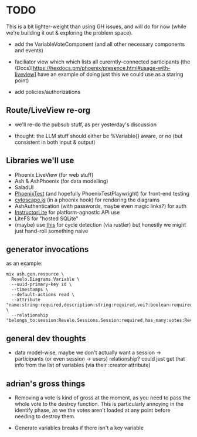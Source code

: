 # TODO

This is a bit lighter-weight than using GH issues, and will do for now (while
we're building it out & exploring the problem space).

- add the VariableVoteComponent (and all other necessary components and events)

- faciliator view which which lists all curerntly-connected participants (the
  (Docs)[https://hexdocs.pm/phoenix/presence.html#usage-with-liveview] have an
  example of doing just this we could use as a staring point)

- add policies/authorizations

## Route/LiveView re-org

- we'll re-do the pubsub stuff, as per yesterday's discussion

- thought: the LLM stuff should either be %Variable{} aware, or no (but
  consistent in both input & output)

## Libraries we'll use

- Phoenix LiveView (for web stuff)
- Ash & AshPhoenix (for data modelling)
- SaladUI
- [PhoenixTest](https://hexdocs.pm/phoenix_test/PhoenixTest.html) (and hopefully
  PhoenixTestPlaywright) for front-end testing
- [cytoscape.js](https://js.cytoscape.org) (in a phoenix hook) for rendering the
  diagrams
- AshAuthentication (with passwords, maybe even magic links?) for auth
- [InstructorLite](https://hexdocs.pm/instructor_lite/readme.html) for
  platform-agnostic API use
- LiteFS for "hosted SQLite"
- (maybe) use [this](https://docs.rs/graph-cycles/latest/graph_cycles/) for
  cycle detection (via rustler) but honestly we might just hand-roll something
  naive

## generator invocations

as an example:

```
mix ash.gen.resource \
  Revelo.Diagrams.Variable \
  --uuid-primary-key id \
  --timestamps \
  --default-actions read \
  --attribute "name:string:required,description:string:required,voi?:boolean:required,included?:boolean:required" \
  --relationship "belongs_to:session:Revelo.Sessions.Session:required,has_many:votes:Revelo.Diagrams.VariableVote"
```

## general dev thoughts

- data model-wise, maybe we don't actually want a session -> participants (or
  even session -> users) relationship? could just get that info from the list of
  variables (via their :creator attribute)

## adrian's gross things

- Removing a vote is kind of gross at the moment, as you need to pass the whole
  vote to the destroy function. This is particularly annoying in the identify
  phase, as we the votes aren't loaded at any point before needing to destroy
  them.

- Generate variables breaks if there isn't a key variable
